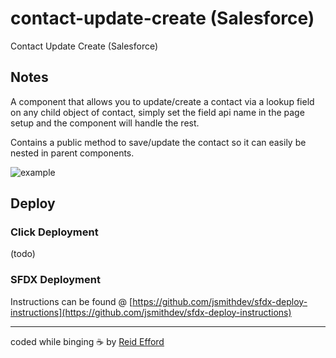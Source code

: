 # contact-update-create (Salesforce)

Contact Update Create (Salesforce)

## Notes

A component that allows you to update/create a contact via a lookup 
field on any child object of contact, simply set the field api 
name in the page setup and the component will handle the rest.

Contains a public method to save/update the contact so it can easily be nested in parent components.

![example](https://imgur.com/z82XFUF.png)
## Deploy

### Click Deployment

(todo)

### SFDX Deployment

Instructions can be found @ [https://github.com/jsmithdev/sfdx-deploy-instructions](https://github.com/jsmithdev/sfdx-deploy-instructions)

---

coded while binging ☕ by [Reid Efford](https://github.com/effordDev)